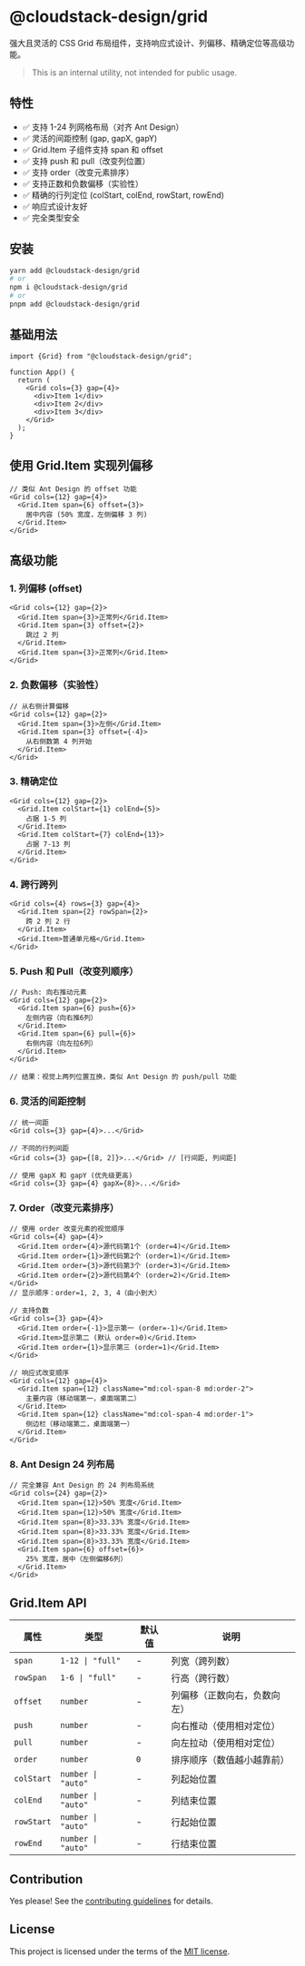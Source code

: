 # @cloudstack-design/grid

强大且灵活的 CSS Grid 布局组件，支持响应式设计、列偏移、精确定位等高级功能。

> This is an internal utility, not intended for public usage.

## 特性

- ✅ 支持 1-24 列网格布局（对齐 Ant Design）
- ✅ 灵活的间距控制 (gap, gapX, gapY)
- ✅ Grid.Item 子组件支持 span 和 offset
- ✅ 支持 push 和 pull（改变列位置）
- ✅ 支持 order（改变元素排序）
- ✅ 支持正数和负数偏移（实验性）
- ✅ 精确的行列定位 (colStart, colEnd, rowStart, rowEnd)
- ✅ 响应式设计友好
- ✅ 完全类型安全

## 安装

```sh
yarn add @cloudstack-design/grid
# or
npm i @cloudstack-design/grid
# or
pnpm add @cloudstack-design/grid
```

## 基础用法

```tsx
import {Grid} from "@cloudstack-design/grid";

function App() {
  return (
    <Grid cols={3} gap={4}>
      <div>Item 1</div>
      <div>Item 2</div>
      <div>Item 3</div>
    </Grid>
  );
}
```

## 使用 Grid.Item 实现列偏移

```tsx
// 类似 Ant Design 的 offset 功能
<Grid cols={12} gap={4}>
  <Grid.Item span={6} offset={3}>
    居中内容 (50% 宽度，左侧偏移 3 列)
  </Grid.Item>
</Grid>
```

## 高级功能

### 1. 列偏移 (offset)

```tsx
<Grid cols={12} gap={2}>
  <Grid.Item span={3}>正常列</Grid.Item>
  <Grid.Item span={3} offset={2}>
    跳过 2 列
  </Grid.Item>
  <Grid.Item span={3}>正常列</Grid.Item>
</Grid>
```

### 2. 负数偏移（实验性）

```tsx
// 从右侧计算偏移
<Grid cols={12} gap={2}>
  <Grid.Item span={3}>左侧</Grid.Item>
  <Grid.Item span={3} offset={-4}>
    从右侧数第 4 列开始
  </Grid.Item>
</Grid>
```

### 3. 精确定位

```tsx
<Grid cols={12} gap={2}>
  <Grid.Item colStart={1} colEnd={5}>
    占据 1-5 列
  </Grid.Item>
  <Grid.Item colStart={7} colEnd={13}>
    占据 7-13 列
  </Grid.Item>
</Grid>
```

### 4. 跨行跨列

```tsx
<Grid cols={4} rows={3} gap={4}>
  <Grid.Item span={2} rowSpan={2}>
    跨 2 列 2 行
  </Grid.Item>
  <Grid.Item>普通单元格</Grid.Item>
</Grid>
```

### 5. Push 和 Pull（改变列顺序）

```tsx
// Push: 向右推动元素
<Grid cols={12} gap={2}>
  <Grid.Item span={6} push={6}>
    左侧内容（向右推6列）
  </Grid.Item>
  <Grid.Item span={6} pull={6}>
    右侧内容（向左拉6列）
  </Grid.Item>
</Grid>

// 结果：视觉上两列位置互换，类似 Ant Design 的 push/pull 功能
```

### 6. 灵活的间距控制

```tsx
// 统一间距
<Grid cols={3} gap={4}>...</Grid>

// 不同的行列间距
<Grid cols={3} gap={[8, 2]}>...</Grid> // [行间距, 列间距]

// 使用 gapX 和 gapY (优先级更高)
<Grid cols={3} gap={4} gapX={8}>...</Grid>
```

### 7. Order（改变元素排序）

```tsx
// 使用 order 改变元素的视觉顺序
<Grid cols={4} gap={4}>
  <Grid.Item order={4}>源代码第1个 (order=4)</Grid.Item>
  <Grid.Item order={1}>源代码第2个 (order=1)</Grid.Item>
  <Grid.Item order={3}>源代码第3个 (order=3)</Grid.Item>
  <Grid.Item order={2}>源代码第4个 (order=2)</Grid.Item>
</Grid>
// 显示顺序：order=1, 2, 3, 4（由小到大）

// 支持负数
<Grid cols={3} gap={4}>
  <Grid.Item order={-1}>显示第一 (order=-1)</Grid.Item>
  <Grid.Item>显示第二 (默认 order=0)</Grid.Item>
  <Grid.Item order={1}>显示第三 (order=1)</Grid.Item>
</Grid>

// 响应式改变顺序
<Grid cols={12} gap={4}>
  <Grid.Item span={12} className="md:col-span-8 md:order-2">
    主要内容（移动端第一，桌面端第二）
  </Grid.Item>
  <Grid.Item span={12} className="md:col-span-4 md:order-1">
    侧边栏（移动端第二，桌面端第一）
  </Grid.Item>
</Grid>
```

### 8. Ant Design 24 列布局

```tsx
// 完全兼容 Ant Design 的 24 列布局系统
<Grid cols={24} gap={2}>
  <Grid.Item span={12}>50% 宽度</Grid.Item>
  <Grid.Item span={12}>50% 宽度</Grid.Item>
  <Grid.Item span={8}>33.33% 宽度</Grid.Item>
  <Grid.Item span={8}>33.33% 宽度</Grid.Item>
  <Grid.Item span={8}>33.33% 宽度</Grid.Item>
  <Grid.Item span={6} offset={6}>
    25% 宽度，居中（左侧偏移6列）
  </Grid.Item>
</Grid>
```

## Grid.Item API

| 属性 | 类型 | 默认值 | 说明 |
|------|------|--------|------|
| `span` | `1-12 \| "full"` | - | 列宽（跨列数） |
| `rowSpan` | `1-6 \| "full"` | - | 行高（跨行数） |
| `offset` | `number` | - | 列偏移（正数向右，负数向左） |
| `push` | `number` | - | 向右推动（使用相对定位） |
| `pull` | `number` | - | 向左拉动（使用相对定位） |
| `order` | `number` | `0` | 排序顺序（数值越小越靠前） |
| `colStart` | `number \| "auto"` | - | 列起始位置 |
| `colEnd` | `number \| "auto"` | - | 列结束位置 |
| `rowStart` | `number \| "auto"` | - | 行起始位置 |
| `rowEnd` | `number \| "auto"` | - | 行结束位置 |

## Contribution

Yes please! See the
[contributing guidelines](https://github.com/cloudstack-tech/cloudstack-design/blob/master/CONTRIBUTING.md)
for details.

## License

This project is licensed under the terms of the
[MIT license](https://github.com/cloudstack-tech/cloudstack-design/blob/master/LICENSE).
